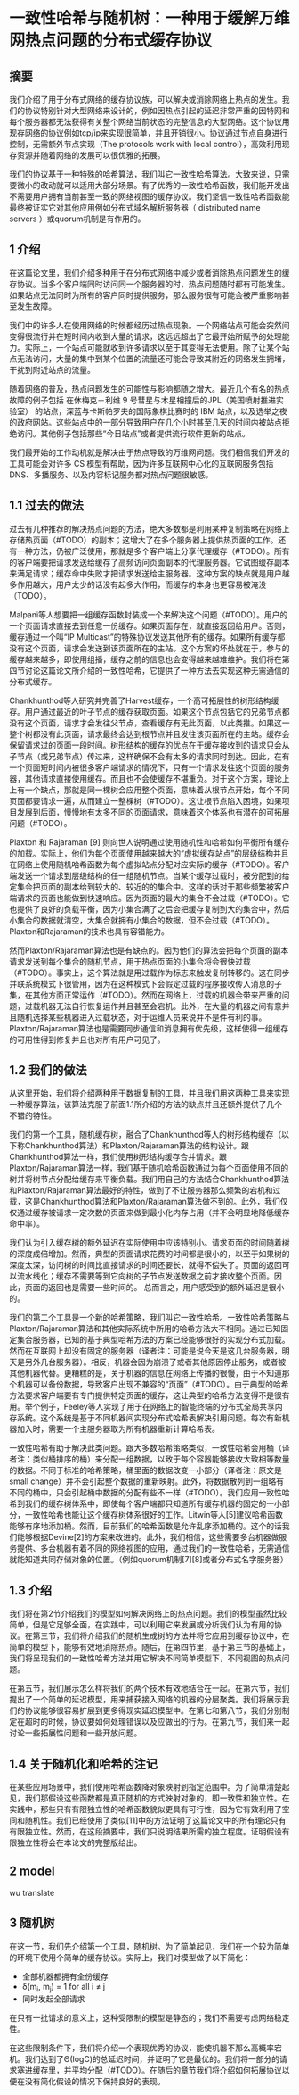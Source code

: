 # 一致性哈希与随机树：一种用于缓解万维网热点问题的分布式缓存协议

## 摘要
我们介绍了用于分布式网络的缓存协议族，可以解决或消除网络上热点的发生。我们的协议特别针对大型网络来设计的，例如因热点引起的延迟非常严重的因特网和每个服务器都无法获得有关整个网络当前状态的完整信息的大型网络。这个协议用现存网络的协议例如tcp/ip来实现很简单，并且开销很小。协议通过节点自身进行控制，无需额外节点实现（The protocols work with local control），高效利用现存资源并随着网络的发展可以很优雅的拓展。

我们的协议基于一种特殊的哈希算法，我们叫它一致性哈希算法。大致来说，只需要微小的改动就可以适用大部分场景。有了优秀的一致性哈希函数，我们能开发出不需要用户拥有当前甚至一致的网络视图的缓存协议。我们坚信一致性哈希函数能最终被证实它对其他应用例如分布式域名解析服务器（ distributed name
servers ）或quorum机制是有作用的。

## 1 介绍

在这篇论文里，我们介绍多种用于在分布式网络中减少或者消除热点问题发生的缓存协议。当多个客户端同时访问同一个服务器的时，热点问题随时都有可能发生。如果站点无法同时为所有的客户同时提供服务，那么服务很有可能会被严重影响甚至发生故障。

我们中的许多人在使用网络的时候都经历过热点现象。一个网络站点可能会突然间变得很流行并在短时间内收到大量的请求，这远远超出了它最开始所赋予的处理能力。实际上，一个站点可能就收到许多请求以至于其变得无法使用。除了让某个站点无法访问，大量的集中到某个位置的流量还可能会导致其附近的网络发生拥堵，干扰到附近站点的流量。

随着网络的普及，热点问题发生的可能性与影响都随之增大。最近几个有名的热点故障的例子包括 在休梅克－利维 9 号彗星与木星相撞后的JPL（美国喷射推进实验室） 的站点，深蓝与卡斯帕罗夫的国际象棋比赛时的 IBM 站点，以及选举之夜的政府网站。这些站点中的一部分导致用户在几个小时甚至几天的时间内被站点拒绝访问。其他例子包括那些“今日站点”或者提供流行软件更新的站点。

我们最开始的工作动机就是解决由于热点导致的万维网问题。我们相信我们开发的工具可能会对许多 CS 模型有帮助，因为许多互联网中心化的互联网服务包括 DNS、多播服务、以及内容标记服务都对热点问题很敏感。

## 1.1 过去的做法

过去有几种推荐的解决热点问题的方法，绝大多数都是利用某种复制策略在网络上存储热页面（#TODO）的副本；这增大了在多个服务器上提供热页面的工作。还有一种方法，仍被广泛使用，那就是多个客户端上分享代理缓存（#TODO）。所有的客户端要把请求发送给缓存了高频访问页面副本的代理服务器。它试图缓存副本来满足请求；缓存命中失败才把请求发送给主服务器。这种方案的缺点就是用户越多作用越大，用户太少的话没有起多大作用，而缓存的本身也更容易被淹没（TODO）。

Malpani等人想要把一组缓存函数封装成一个来解决这个问题（#TODO）。用户的一个页面请求直接去到任意一份缓存。如果页面存在，就直接返回给用户。否则，缓存通过一个叫“IP Multicast”的特殊协议发送其他所有的缓存。如果所有缓存都没有这个页面，请求会发送到该页面所在的主站。这个方案的坏处就在于，参与的缓存越来越多，即使用组播，缓存之前的信息也会变得越来越难维护。我们将在第四节讨论这篇论文所介绍的一致性哈希，它提供了一种方法去实现这种无需通信的分布式缓存。

Chankhunthod等人研究并完善了Harvest缓存，一个高可拓展性的树形结构缓存。用户通过最近的叶子节点的缓存获取页面。如果这个节点包括它的兄弟节点都没有这个页面，请求才会发往父节点，查看缓存有无此页面，以此类推。如果这一整个树都没有此页面，请求最终会达到根节点并且发往该页面所在的主站。缓存会保留请求过的页面一段时间。树形结构的缓存的优点在于缓存接收到的请求只会从子节点（或兄弟节点）传过来，这样确保不会有太多的请求同时到达。因此，在有一个页面短时间内被很多客户端请求的情况下，只有一个请求发往这个页面的服务器，其他请求直接使用缓存。而且也不会使缓存不堪重负。对于这个方案，理论上上有一个缺点，那就是同一棵树会应用整个页面，意味着从根节点开始，每个不同页面都要请求一遍，从而建立一整棵树（#TODO）。这让根节点陷入困境，如果项目发展到后面，慢慢地有太多不同的页面请求，意味着这个体系也有潜在的可拓展问题（#TODO）。

Plaxton 和 Rajaraman [9] 则向世人说明通过使用随机性和哈希如何平衡所有缓存的加载。实际上，他们为每个页面使用越来越大的“虚拟缓存站点”的层级结构并且在网络上使用随机哈希函数为每个虚拟站点分配对应实际的缓存（#TODO）。客户端发送一个请求到层级结构的任一组随机节点。当某个缓存过载时，被分配到的给定集会把页面的副本给到较大的、较近的的集合中。这样的话对于那些频繁被客户端请求的页面也能做到快速响应。因为页面的最大的集合不会过载（#TODO）。它也提供了良好的负载平衡，因为小集合满了之后会把缓存复制到大的集合中，然后小集合的数据就清空，大集合就拥有小集合的数据，但不会过载（#TODO）。Plaxton和Rajaraman的技术也具有容错能力。

然而Plaxton/Rajaraman算法也是有缺点的。因为他们的算法会把每个页面的副本请求发送到每个集合的随机节点，用于热点页面的小集合将会很快过载（#TODO）。事实上，这个算法就是用过载作为标志来触发复制转移的。这在同步并联系统模式下很管用，因为在这种模式下会假定过载的程序接收传入消息的子集，在其他方面正常运作（#TODO）。然而在网络上，过载的机器会带来严重的问题，过载机器无法自行恢复运作并且甚至会宕机。此外，在大量的机器之间有意并且随机选择某些机器进入过载状态，对于运维人员来说并不是件有利的事。Plaxton/Rajaraman算法也是需要同步通信和消息拥有优先级，这样使得一组缓存的可用性得到修复并且也对所有用户可见了。

## 1.2 我们的做法

从这里开始，我们将介绍两种用于数据复制的工具，并且我们用这两种工具来实现一种缓存算法，该算法克服了前面1.1所介绍的方法的缺点并且还额外提供了几个不错的特性。

我们的第一个工具，随机缓存树，融合了Chankhunthod等人的树形结构缓存（以下称Chankhunthod算法）和Plaxton/Rajaraman算法的结构设计。跟
Chankhunthod算法一样，我们使用树形结构缓存合并请求。跟Plaxton/Rajaraman算法一样，我们基于随机哈希函数通过为每个页面使用不同的树并将树节点分配给缓存来平衡负载。我们用自己的方法结合Chankhunthod算法和Plaxton/Rajaraman算法最好的特性，做到了不让服务器那么频繁的宕机和过载，这是Chankhunthod算法和Plaxton/Rajaraman算法做不到的。此外，我们仅仅通过缓存被请求一定次数的页面来做到最小化内存占用（并不会明显地降低缓存命中率）。

我们认为引入缓存树的额外延迟在实际使用中应该特别小。请求页面的时间随着树的深度成倍增加。然而，典型的页面请求花费的时间都是很小的，以至于如果树的深度太深，访问树的时间比直接请求的时间还要长，就得不偿失了。页面的返回可以流水线化；缓存不需要等到它向树的子节点发送数据之前才接收整个页面。因此，页面的返回也是需要一些时间的。 总而言之，用户感受到的额外延迟是很小的。

我们的第二个工具是一个新的哈希策略，我们叫它一致性哈希。一致性哈希策略与Plaxton/Rajaraman算法和其他实际系统中所用的哈希方法大不相同。通过已知固定集合服务器，已知的基于典型哈希方法的方案已经能够很好的实现分布式加载。然而在互联网上却没有固定的服务器（译者注：可能是说今天是这几台服务器，明天是另外几台服务器）。相反，机器会因为崩溃了或者其他原因停止服务，或者被其他机器代替。更糟糕的是，关于机器的信息在网络上传播的很慢，由于不知道那个机器可以备份数据，导致客户出现不兼容的“页面”（#TODO）。由于典型的哈希方法要求客户端要有专门提供特定页面的缓存，这让典型的哈希方法变得不是很有用。举个例子，Feeley等人实现了用于在网络上的智能终端的分布式全局共享内存系统。这个系统是基于不同机器间实现分布式哈希表解决引用问题。每次有新机器加入时，需要一个主服务器取为所有机器重新计算哈希表。

一致性哈希有助于解决此类问题。跟大多数哈希策略类似，一致性哈希会用桶（译者注：类似桶排序的桶）来分配一组数据，以致于每个容器能够接收大致相等数量的数据。不同于标准的哈希策略，桶里面的数据改变一小部分（译者注：原文是small change）并不会引起整个数据的重新映射。此外，将数据散列到一组略有不同的桶中，只会引起桶中数据的分配有些不一样（#TODO）。我们应用一致性哈希到我们的缓存树体系中，即使每个客户端都只知道所有缓存机器的固定的一小部分，一致性哈希也能让这个缓存树体系很好的工作。Litwin等人[5]建议哈希函数能够有序地添加桶。然而，目前我们的哈希函数是允许乱序添加桶的。这个的话我们能够根据Devine[2]的方案来改进的。此外，我们相信，这些需要多台机器做服务提供、多台机器有着不同的网络视图的应用，通过我们的一致性哈希，无需通信就能知道共同存储对象的位置。（例如quorum机制[7][8]或者分布式名字服务器）

## 1.3 介绍

我们将在第2节介绍我们的模型如何解决网络上的热点问题。我们的模型虽然比较简单，但是它足够全面，在实践中，可以利用它来发展或分析我们认为有用的协议。在第三节，我们将介绍我们的随机生成树的方法并将它应用到缓存协议中，在简单的模型下，能够有效地消除热点。随后，在第四节里，基于第三节的基础上，我们将呈现我们的一致性哈希方法并用它解决不同简单模型下，不同视图的热点问题。

在第五节，我们展示怎么样将我们的两个技术有效地结合在一起。在第六节，我们提出了一个简单的延迟模型，用来捕获接入网络的机器的分层聚类。我们将展示我们的协议能够很容易扩展到更多得现实延迟模型中。在第七和第八节，我们分别制定在超时的时候，协议要如何处理错误以及应做出的行为。在第九节，我们来一起讨论一些拓展性问题和一些开放问题。

## 1.4 关于随机化和哈希的注记

在某些应用场景中，我们使用哈希函数降对象映射到指定范围中。为了简单清楚起见，我们那假设这些函数都是真正随机的方式映射对象的，即一致性和独立性。在实践中，那些只有有限独立性的哈希函数貌似更具有可行性，因为它有效利用了空间和随机性。我们已经使用了类似[11]中的方法证明了这篇论文中的所有理论只有有限独立性。然而，在这段摘要中，我们只说明结果所需的独立程度。证明假设有限独立性将会在本论文的完整版给出。

## 2 model

wu translate

## 3 随机树

在这一节，我们先介绍第一个工具，随机树。为了简单起见，我们在一个较为简单的环境下使用个简单的缓存协议。实际上，我们对模型做了以下简化：

* 全部机器都拥有全份缓存
* δ(m<sub>i</sub>, m<sub>j</sub>) = 1 for all i ≠ j
* 同时发起全部请求

在只有一批请求的意义上，这种受限制的模型是静态的；我们不需要考虑网络稳定性。

在这些限制条件下，我们将介绍一个表现优秀的协议，能使机器不那么高概率宕机。我们达到了Θ(logC)的总延迟时间，并证明了它是最优的。我们将一部分的请求塞进缓存里，并平均分配（#TODO）。在随后的章节我们将介绍如何拓展协议以便在没有简化假设的情况下保持良好的表现。


